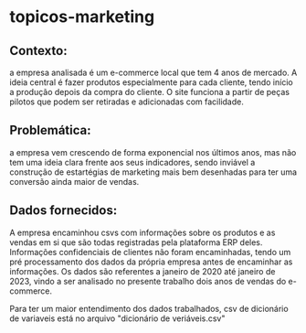 # topicos-marketing

## Contexto: 
a empresa analisada é um e-commerce local que tem 4 anos de mercado. A ideia central é fazer produtos especialmente para cada cliente, tendo início a produção depois da compra do cliente. O site funciona a partir de peças pilotos que podem ser retiradas e adicionadas com facilidade.

## Problemática: 
a empresa vem crescendo de forma exponencial nos últimos anos, mas não tem uma ideia clara frente aos seus indicadores, sendo inviável a construção de estartégias de marketing mais bem desenhadas para ter uma conversão ainda maior de vendas.

## Dados fornecidos:
A empresa encaminhou csvs com informações sobre os produtos e as vendas em si que são todas registradas pela plataforma ERP deles. Informações confidenciais de clientes não foram encaminhadas, tendo um pré processamento dos dados da própria empresa antes de encaminhar as informações. Os dados são referentes a janeiro de 2020 até janeiro de 2023, vindo a ser analisado no presente trabalho dois anos de vendas do e-commerce.

Para ter um maior entendimento dos dados trabalhados, csv de dicionário de variaveis está no arquivo "dicionário de veriáveis.csv"


